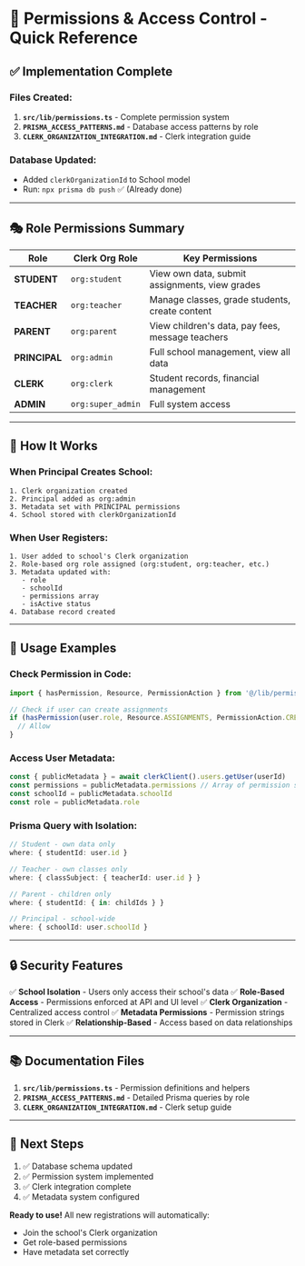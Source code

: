 # 🔐 Permissions & Access Control - Quick Reference

## ✅ Implementation Complete

### Files Created:
1. **`src/lib/permissions.ts`** - Complete permission system
2. **`PRISMA_ACCESS_PATTERNS.md`** - Database access patterns by role
3. **`CLERK_ORGANIZATION_INTEGRATION.md`** - Clerk integration guide

### Database Updated:
- Added `clerkOrganizationId` to School model
- Run: `npx prisma db push` ✅ (Already done)

---

## 🎭 Role Permissions Summary

| Role | Clerk Org Role | Key Permissions |
|------|---------------|-----------------|
| **STUDENT** | `org:student` | View own data, submit assignments, view grades |
| **TEACHER** | `org:teacher` | Manage classes, grade students, create content |
| **PARENT** | `org:parent` | View children's data, pay fees, message teachers |
| **PRINCIPAL** | `org:admin` | Full school management, view all data |
| **CLERK** | `org:clerk` | Student records, financial management |
| **ADMIN** | `org:super_admin` | Full system access |

---

## 🔄 How It Works

### When Principal Creates School:
```
1. Clerk organization created
2. Principal added as org:admin
3. Metadata set with PRINCIPAL permissions
4. School stored with clerkOrganizationId
```

### When User Registers:
```
1. User added to school's Clerk organization
2. Role-based org role assigned (org:student, org:teacher, etc.)
3. Metadata updated with:
   - role
   - schoolId
   - permissions array
   - isActive status
4. Database record created
```

---

## 📝 Usage Examples

### Check Permission in Code:
```typescript
import { hasPermission, Resource, PermissionAction } from '@/lib/permissions'

// Check if user can create assignments
if (hasPermission(user.role, Resource.ASSIGNMENTS, PermissionAction.CREATE)) {
  // Allow
}
```

### Access User Metadata:
```typescript
const { publicMetadata } = await clerkClient().users.getUser(userId)
const permissions = publicMetadata.permissions // Array of permission strings
const schoolId = publicMetadata.schoolId
const role = publicMetadata.role
```

### Prisma Query with Isolation:
```typescript
// Student - own data only
where: { studentId: user.id }

// Teacher - own classes only
where: { classSubject: { teacherId: user.id } }

// Parent - children only
where: { studentId: { in: childIds } }

// Principal - school-wide
where: { schoolId: user.schoolId }
```

---

## 🔒 Security Features

✅ **School Isolation** - Users only access their school's data
✅ **Role-Based Access** - Permissions enforced at API and UI level
✅ **Clerk Organization** - Centralized access control
✅ **Metadata Permissions** - Permission strings stored in Clerk
✅ **Relationship-Based** - Access based on data relationships

---

## 📚 Documentation Files

1. **`src/lib/permissions.ts`** - Permission definitions and helpers
2. **`PRISMA_ACCESS_PATTERNS.md`** - Detailed Prisma queries by role
3. **`CLERK_ORGANIZATION_INTEGRATION.md`** - Clerk setup guide

---

## 🚀 Next Steps

1. ✅ Database schema updated
2. ✅ Permission system implemented
3. ✅ Clerk integration complete
4. ✅ Metadata system configured

**Ready to use!** All new registrations will automatically:
- Join the school's Clerk organization
- Get role-based permissions
- Have metadata set correctly
